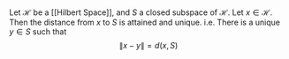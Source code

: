 Let $\mathcal{H}$ be a [[Hilbert Space]], and $S$ a closed subspace of $\mathcal{H}$.
Let $x\in \mathcal{H}$.
Then the distance from $x$ to $S$ is attained and unique.
i.e. There is a unique $y\in S$ such that 
$$
\lVert x-y \rVert =d(x,S)
$$
